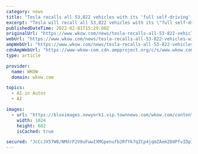 ```yaml
---
category: news
title: "Tesla recalls all 53,822 vehicles with its 'full self-driving' feature"
excerpt: "Tesla will recall all 53,822 vehicles with its \"full self-driving\" driver-assist feature after it was intentionally programmed to slowly roll through stop signs in some scenarios."
publishedDateTime: 2022-02-01T15:29:00Z
originalUrl: "https://www.wkow.com/news/tesla-recalls-all-53-822-vehicles-with-its-full-self-driving-feature/article_914bbfed-285f-59c0-aefb-4aa1e46a7280.html"
webUrl: "https://www.wkow.com/news/tesla-recalls-all-53-822-vehicles-with-its-full-self-driving-feature/article_914bbfed-285f-59c0-aefb-4aa1e46a7280.html"
ampWebUrl: "https://www.wkow.com/news/tesla-recalls-all-53-822-vehicles-with-its-full-self-driving-feature/article_914bbfed-285f-59c0-aefb-4aa1e46a7280.amp.html"
cdnAmpWebUrl: "https://www-wkow-com.cdn.ampproject.org/c/s/www.wkow.com/news/tesla-recalls-all-53-822-vehicles-with-its-full-self-driving-feature/article_914bbfed-285f-59c0-aefb-4aa1e46a7280.amp.html"
type: article

provider:
  name: WKOW
  domain: wkow.com

topics:
  - AI in Autos
  - AI

images:
  - url: "https://bloximages.newyork1.vip.townnews.com/wkow.com/content/tncms/assets/v3/editorial/2/e5/2e53caaf-721e-5592-8f36-0e9e74c5c348/61f97c7ad628b.image.jpg?resize=1024%2C682"
    width: 1024
    height: 682
    isCached: true

secured: "JcCcJX57W8/NMdrP2V0uFwwIXMGpenufb2RfYk7qZCp4jqmZAem2DdPfvIDp1c5rBa1Nt1vckQkhYfmwIZxCwvm9fvCobJa4KxZIeISKl1TOSvikHlESGXw8bRw8heyM4iAET+Z0x+U1fH15P5VkxX08+QLFZHG1m/tU6XhP1gJ9E9YJNDte9o3+ml1DV+XELV+0FHvoNbGUyC9yyQD/KZJQqyPaa/2a7v6kIECktnJQEHH1hq+/1etoyMJiG5NgtxWkhAfZDk1MooSBOWVnStVd1v/VapZZ2LJ8oFLRdxLyYqDPw8P78GPN0kG0vHHIdg/9LqUhkHceoVkxQD4+WhJKpNtn7qFhrVaupnTAh8w=;enWEBLSB7xBqddQFpxRsjQ=="
---
```



